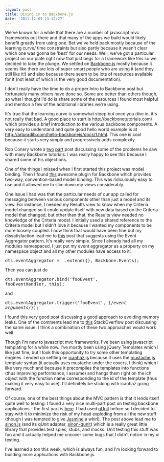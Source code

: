 ```yaml
---
layout: post
title: Diving in to Backbone.js
date: '2011-12-09 13:12:27'
---
```


We've known for a while that there are a number of javascript mvc frameworks out there and that many of the apps we build would likely benefit greatly from using one. Bet we've held back mostly because of the learning curve/ time constraints but also partly because it wasn't clear which one was gonna be 'best' for our needs. Well, we've got a particular project on our plate right now that just begs for a framework like this so we decided to take the plunge. We settled on <a href="http://documentcloud.github.com/backbone/">Backbone.js</a> mostly because it seems like there are lots of super smart people who are using it (and they still like it!) and also because there seem to be lots of resources available for it (not least of which is the very good documentation). 

I don't really have the time to do a proper Intro to Backbone post but fortunately many others have done so. Some are better than others though, so what I thought I'd do is share some of the resources I found most helpful and mention a few of the additional libraries we're using.

It's true that the learning curve is somewhat steep but once you dive in, it's not really that bad. A good place to start is <a href="http://backbonetutorials.com/">http://backbonetutorials.com/</a> which provides a brief introduction to the various backbone components. A very easy to understand and quite good hello world example is at <a href="http://arturadib.com/hello-backbonejs/docs/1.html">http://arturadib.com/hello-backbonejs/docs/1.html</a>. This one is cool because it starts very simply and progressively adds complexity.

Rob Conery wrote a <a href="http://wekeroad.com/2011/08/11/the-backbonejs-todo-list-sample-refactored-part-1/">two</a> <a href="http://wekeroad.com/2011/08/12/the-backbone-js-todo-list-refactored-part-2-being/">part</a> post discussing some of the problems he saw with many Backbone tutorials. I was really happy to see this because I shared some of his objections.

One of the things I missed when I first started this project was model binding. Then I found <a href="https://github.com/derickbailey/backbone.modelbinding">this</a> awesome plugin for Backbone which provides two-way, convention-based model binding. This was ridiculously easy to use and it allowed me to slim down my views considerably.

One issue I had was that the particular needs of our app called for messaging between various components other than just a model and its view. For instance, I needed my Results view to know when my Criteria model changed so it could update itself with new data based on the Criteria model that changed; but other than that, the Results view needed no knowledge of the Criteria model. I initially used a shared reference to the Criteria model but I didn't love it because I wanted my components to be more loosely coupled. I now think that would have been fine but my dissatisfaction lead me to <a href="http://lostechies.com/derickbailey/2011/07/19/references-routing-and-the-event-aggregator-coordinating-views-in-backbone-js/">this</a> post that suggests using the Event Aggregator pattern. It's really very simple. Since I already had all my modules namespaced, I just put my event aggregator as a property on my namespace object and all my other modules have access to it:
<pre>
dts.eventAggregator = _.extend({}, Backbone.Events);
</pre>

Then you can just do <pre>dts.eventAggregator.bind('fooEvent', fooEventHandler, this);</pre> and <pre>dts.eventAggregator.trigger('fooEvent', {/*event arguments*/});</pre>

I found <a href="http://lostechies.com/derickbailey/2011/09/15/zombies-run-managing-page-transitions-in-backbone-apps/">this</a> very good post discussing a good approach to avoiding memory leaks. One of the comments lead me to <a href="http://stackoverflow.com/questions/7567404/backbone-js-repopulate-or-recreate-the-view/7607853#7607853">this</a> StackOverflow post discussing the same issue. I think a combination of these two approaches would work well.

Though I'm new to javascript mvc frameworks, I've been using javascript templating for a while now. I've mostly been using jQuery Templates which I like just fine, but I took this opportunity to try some other templating engines. I ended up settling on <a href="http://icanhazjs.com/">icanhaz.js</a> because it uses the <a href="http://mustache.github.com/">mustache.js</a> template syntax (it actually uses mustache under the covers, I think) which I like very much and because it precompiles the templates into functions (thus improving performance, I assume) and hangs them right on the ich object with the function name corresponding to the id of the template (thus making it very easy to use). I'll definitely be sticking with icanhaz going forward.

Of course, one of the best things about the MVC pattern is that it lends itself quite well to testing. I found a very nice multi-part post on testing backbone applications - the first part is <a href="http://tinnedfruit.com/2011/03/03/testing-backbone-apps-with-jasmine-sinon.html">here</a>. I had used <a href="http://docs.jquery.com/QUnit">qUnit</a> before so I decided to stay with it to minimize the risk of my head exploding from all the new stuff (though I was tempted to give <a href="https://github.com/pivotal/jasmine/">Jasmine</a> a whirl). The post above lead me to <a href="http://sinonjs.org/">sinon.js</a> (and its qUnit adapter, <a href="http://sinonjs.org/qunit/">sinon-qunit</a>) which is a really great little library that provides test spies, stubs, and mocks. Unit testing this stuff was fun and it actually helped me uncover some bugs that I didn't notice in my ui testing.

I've learned a ton this week, which is always fun, and I'm looking forward to building more applications with Backbone.js.